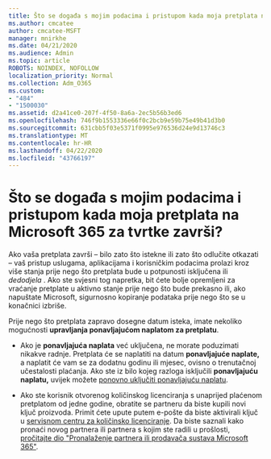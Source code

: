 ```yaml
---
title: Što se događa s mojim podacima i pristupom kada moja pretplata na Microsoft 365 za tvrtke završi?
ms.author: cmcatee
author: cmcatee-MSFT
manager: mnirkhe
ms.date: 04/21/2020
ms.audience: Admin
ms.topic: article
ROBOTS: NOINDEX, NOFOLLOW
localization_priority: Normal
ms.collection: Adm_O365
ms.custom:
- "484"
- "1500030"
ms.assetid: d2a41ce0-207f-4f50-8a6a-2ec5b56b3ed6
ms.openlocfilehash: 746f9b1553336e66f0c2bcb9e59b75e49b41d3b0
ms.sourcegitcommit: 631cbb5f03e5371f0995e976536d24e9d13746c3
ms.translationtype: MT
ms.contentlocale: hr-HR
ms.lasthandoff: 04/22/2020
ms.locfileid: "43766197"
---
```

# <a name="what-happens-to-my-data-and-access-when-my-microsoft-365-for-business-subscription-ends"></a>Što se događa s mojim podacima i pristupom kada moja pretplata na Microsoft 365 za tvrtke završi?

Ako vaša pretplata završi – bilo zato što istekne ili zato što odlučite otkazati – vaš pristup uslugama, aplikacijama i korisničkim podacima prolazi kroz više stanja prije nego što pretplata bude u potpunosti isključena ili *dedodjela* . Ako ste svjesni tog napretka, bit ćete bolje opremljeni za vraćanje pretplate u aktivno stanje prije nego što bude prekasno ili, ako napuštate Microsoft, sigurnosno kopiranje podataka prije nego što se u konačnici izbriše.
  
Prije nego što pretplata zapravo dosegne datum isteka, imate nekoliko mogućnosti **upravljanja ponavljajućom naplatom za pretplatu**.
  
- Ako je **ponavljajuća naplata** već uključena, ne morate poduzimati nikakve radnje. Pretplata će se naplatiti na datum **ponavljajuće naplate,** a naplatit će vam se za dodatnu godinu ili mjesec, ovisno o trenutačnoj učestalosti plaćanja. Ako ste iz bilo kojeg razloga isključili **ponavljajuću naplatu,** uvijek možete [ponovno uključiti ponavljajuću naplatu](https://docs.microsoft.com/office365/admin/subscriptions-and-billing/renew-your-subscription#turn-recurring-billing-off-or-on).

- Ako ste korisnik otvorenog količinskog licenciranja s unaprijed plaćenom pretplatom od jedne godine, obratite se partneru da biste kupili novi ključ proizvoda. Primit ćete upute putem e-pošte da biste aktivirali ključ u [servisnom centru za količinsko licenciranje](https://go.microsoft.com/fwlink/p/?LinkID=282016). Da biste saznali kako pronaći novog partnera ili partnera s kojim ste radili u prošlosti, [pročitajte dio "Pronalaženje partnera ili prodavača sustava Microsoft 365"](https://docs.microsoft.com/office365/admin/manage/find-your-partner-or-reseller).